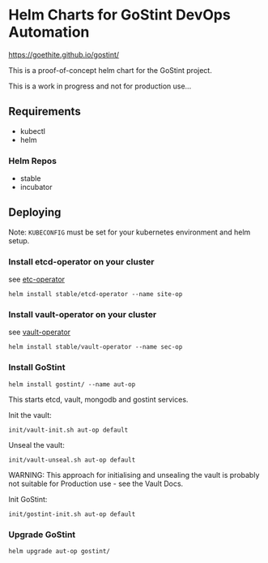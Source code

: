 # Helm Charts for GoStint DevOps Automation

https://goethite.github.io/gostint/

This is a proof-of-concept helm chart for the GoStint project.

This is a work in progress and not for production use...

## Requirements
* kubectl
* helm

### Helm Repos
* stable
* incubator

## Deploying
Note: `KUBECONFIG` must be set for your kubernetes environment and helm setup.

### Install etcd-operator on your cluster
see [etc-operator](https://github.com/helm/charts/tree/master/stable/etcd-operator)
```
helm install stable/etcd-operator --name site-op
```

### Install vault-operator on your cluster
see [vault-operator](https://github.com/helm/charts/tree/master/stable/vault-operator)
```
helm install stable/vault-operator --name sec-op
```

### Install GoStint
```
helm install gostint/ --name aut-op
```
This starts etcd, vault, mongodb and gostint services.

Init the vault:
```
init/vault-init.sh aut-op default
```

Unseal the vault:
```
init/vault-unseal.sh aut-op default
```
WARNING: This approach for initialising and unsealing the vault is probably
not suitable for Production use - see the Vault Docs.

Init GoStint:
```
init/gostint-init.sh aut-op default
```

### Upgrade GoStint
```
helm upgrade aut-op gostint/
```

